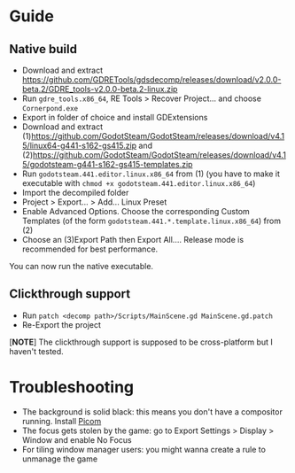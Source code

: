 # Guide

## Native build

- Download and extract https://github.com/GDRETools/gdsdecomp/releases/download/v2.0.0-beta.2/GDRE_tools-v2.0.0-beta.2-linux.zip
- Run `gdre_tools.x86_64`, RE Tools > Recover Project... and choose `Cornerpond.exe`
- Export in folder of choice and install GDExtensions
- Download and extract (1)https://github.com/GodotSteam/GodotSteam/releases/download/v4.15/linux64-g441-s162-gs415.zip and (2)https://github.com/GodotSteam/GodotSteam/releases/download/v4.15/godotsteam-g441-s162-gs415-templates.zip
- Run `godotsteam.441.editor.linux.x86_64` from (1) (you have to make it executable with `chmod +x godotsteam.441.editor.linux.x86_64`)
- Import the decompiled folder
- Project > Export... > Add... Linux Preset
- Enable Advanced Options. Choose the corresponding Custom Templates (of the form `godotsteam.441.*.template.linux.x86_64`) from (2)
- Choose an (3)Export Path then Export All.... Release mode is recommended for best performance.

You can now run the native executable.

## Clickthrough support

- Run
  `patch <decomp path>/Scripts/MainScene.gd MainScene.gd.patch`
- Re-Export the project

\[**NOTE**\] The clickthrough support is supposed to be cross-platform but I haven't tested.

# Troubleshooting

- The background is solid black: this means you don't have a compositor running. Install [Picom](https://github.com/yshui/picom)
- The focus gets stolen by the game: go to Export Settings > Display > Window and enable No Focus
- For tiling window manager users: you might wanna create a rule to unmanage the game
